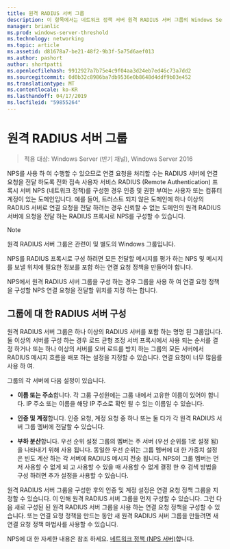 ```yaml
---
title: 원격 RADIUS 서버 그룹
description: 이 항목에서는 네트워크 정책 서버 원격 RADIUS 서버 그룹의 Windows Server 2016의 개요를 제공합니다.
manager: brianlic
ms.prod: windows-server-threshold
ms.technology: networking
ms.topic: article
ms.assetid: d81678a7-be21-48f2-9b3f-5a75d6aef013
ms.author: pashort
author: shortpatti
ms.openlocfilehash: 9912927a7b75e4c9f04aa3d24eb7ed46c73a7dd2
ms.sourcegitcommit: 0d0b32c8986ba7db9536e0b8648d4ddf9b03e452
ms.translationtype: MT
ms.contentlocale: ko-KR
ms.lasthandoff: 04/17/2019
ms.locfileid: "59855264"
---
```

# <a name="remote-radius-server-groups"></a>원격 RADIUS 서버 그룹

>적용 대상: Windows Server (반기 채널), Windows Server 2016

NPS를 사용 하 여 수행할 수 있으므로 연결 요청을 처리할 수는 RADIUS 서버에 연결 요청을 전달 하도록 전화 접속 사용자 서비스 RADIUS (Remote Authentication) 프록시 서버 NPS (네트워크 정책)를 구성한 경우 인증 및 권한 부여는 사용자 또는 컴퓨터 계정이 있는 도메인입니다. 예를 들어, 트러스트 되지 않은 도메인에 하나 이상의 RADIUS 서버로 연결 요청을 전달 하려는 경우 신뢰할 수 없는 도메인의 원격 RADIUS 서버에 요청을 전달 하는 RADIUS 프록시로 NPS를 구성할 수 있습니다.

>[!NOTE]
>원격 RADIUS 서버 그룹은 관련이 및 별도의 Windows 그룹입니다.

NPS를 RADIUS 프록시로 구성 하려면 모든 전달할 메시지를 평가 하는 NPS 및 메시지를 보낼 위치에 필요한 정보를 포함 하는 연결 요청 정책을 만들어야 합니다.

NPS에서 원격 RADIUS 서버 그룹을 구성 하는 경우 그룹을 사용 하 여 연결 요청 정책을 구성할 NPS 연결 요청을 전달할 위치를 지정 하는 합니다.

## <a name="configuring-radius-servers-for-a-group"></a>그룹에 대 한 RADIUS 서버 구성

원격 RADIUS 서버 그룹은 하나 이상의 RADIUS 서버를 포함 하는 명명 된 그룹입니다. 둘 이상의 서버를 구성 하는 경우 로드 균형 조정 서버 프록시에서 사용 되는 순서를 결정 하거나 또는 하나 이상의 서버를 오버 로드를 방지 하는 그룹의 모든 서버에서 RADIUS 메시지 흐름을 배포 하는 설정을 지정할 수 있습니다. 연결 요청이 너무 많음를 사용 하 여.

그룹의 각 서버에 다음 설정이 있습니다.

- **이름 또는 주소**합니다. 각 그룹 구성원에는 그룹 내에서 고유한 이름이 있어야 합니다. IP 주소 또는 이름을 해당 IP 주소로 확인 될 수 있는 이름일 수 있습니다.

- **인증 및 계정**합니다. 인증 요청, 계정 요청 중 하나 또는 둘 다가 각 원격 RADIUS 서버 그룹 멤버에 전달할 수 있습니다.

- **부하 분산**합니다. 우선 순위 설정 그룹의 멤버는 주 서버 (우선 순위를 1로 설정 됨)을 나타내기 위해 사용 됩니다. 동일한 우선 순위는 그룹 멤버에 대 한 가중치 설정은 빈도 계산 하는 각 서버에 RADIUS 메시지 전송 됩니다. NPS이 그룹 멤버는 먼저 사용할 수 없게 되 고 사용할 수 있을 때 사용할 수 없게 결정 한 후 검색 방법을 구성 하려면 추가 설정을 사용할 수 있습니다.

원격 RADIUS 서버 그룹을 구성한 후의 인증 및 계정 설정은 연결 요청 정책 그룹을 지정할 수 있습니다. 이 인해 원격 RADIUS 서버 그룹을 먼저 구성할 수 있습니다. 그런 다음 새로 구성된 된 원격 RADIUS 서버 그룹을 사용 하는 연결 요청 정책을 구성할 수 있습니다. 또는 연결 요청 정책을 만드는 동안 새 원격 RADIUS 서버 그룹을 만들려면 새 연결 요청 정책 마법사를 사용할 수 있습니다.

NPS에 대 한 자세한 내용은 참조 하세요. [네트워크 정책 (NPS 서버)](nps-top.md)합니다.
